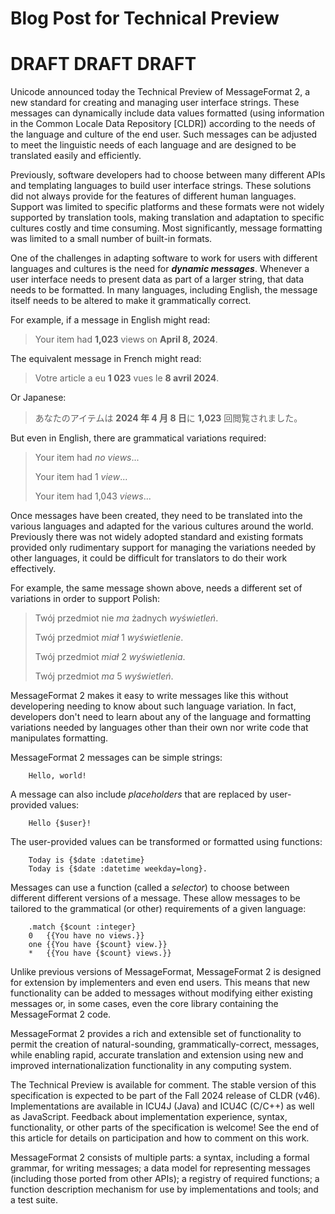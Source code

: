 # Blog Post for Technical Preview

# DRAFT DRAFT DRAFT

Unicode announced today the Technical Preview of MessageFormat 2,
a new standard for creating and managing user interface strings.
These messages can dynamically include data values formatted
(using information in the Common Locale Data Repository [CLDR])
according to the needs of the language and culture of the end user.
Such messages can be adjusted to meet the linguistic needs of each
language and are designed to be translated easily and efficiently.

Previously, software developers had to choose between many different
APIs and templating languages to build user interface strings.
These solutions did not always provide for the features of different
human languages. Support was limited to specific platforms
and these formats were not widely supported by translation tools,
making translation and adaptation to specific cultures costly
and time consuming.
Most significantly, message formatting was limited to a small
number of built-in formats.

One of the challenges in adapting software to work for
users with different languages and cultures is the need for **_dynamic messages_**.
Whenever a user interface needs to present data as part of a larger string,
that data needs to be formatted. 
In many languages, including English, the message itself needs to be altered
to make it grammatically correct.

For example, if a message in English might read:

> Your item had **1,023** views on **April 8, 2024**.

The equivalent message in French might read:

> Votre article a eu **1 023** vues le **8 avril 2024**.

Or Japanese:

> あなたのアイテムは **2024 年 4 月 8 日**に **1,023** 回閲覧されました。

But even in English, there are grammatical variations required:

> Your item had _no views_...
> 
> Your item had 1 _view_...
> 
> Your item had 1,043 _views_...

Once messages have been created, they need to be translated into the various
languages and adapted for the various cultures around the world.
Previously there was not widely adopted standard
and existing formats provided only rudimentary support for managing
the variations needed by other languages,
it could be difficult for translators to do their work effectively.

For example, the same message shown above, needs a different set of variations
in order to support Polish:

> Twój przedmiot nie _ma_ żadnych _wyświetleń_.
> 
> Twój przedmiot _miał_ 1 _wyświetlenie_.
> 
> Twój przedmiot _miał_ 2 _wyświetlenia_.
> 
> Twój przedmiot _ma_ 5 _wyświetleń_.


MessageFormat 2 makes it easy to write messages like this
without developering needing to know about such language variation.
In fact, developers don't need to learn about any of the language
and formatting variations needed by languages other than their own
nor write code that manipulates formatting.

MessageFormat 2 messages can be simple strings:
```
    Hello, world!
```

A message can also include _placeholders_ that are replaced by user-provided values:
```
    Hello {$user}!
```

The user-provided values can be transformed or formatted using functions:
```
    Today is {$date :datetime}
    Today is {$date :datetime weekday=long}.
```

Messages can use a function (called a _selector_) to choose between different
different versions of a message.
These allow messages to be tailored to the grammatical (or other) requirements of 
a given language:
```
    .match {$count :integer}
    0   {{You have no views.}}
    one {{You have {$count} view.}}
    *   {{You have {$count} views.}}
```

Unlike previous versions of MessageFormat, MessageFormat 2 is designed for
extension by implementers and even end users.
This means that new functionality can be added to messages without modifying
either existing messages or, in some cases, even the core library containing the 
MessageFormat 2 code.

MessageFormat 2 provides a rich and extensible set of functionality
to permit the creation of natural-sounding, grammatically-correct, 
messages, while enabling rapid, accurate translation
and extension using new and improved internationalization functionality
in any computing system.

The Technical Preview is available for comment.
The stable version of this specification is expected to be part of the 
Fall 2024 release of CLDR (v46).
Implementations are available in ICU4J (Java) and ICU4C (C/C++)
as well as JavaScript.
Feedback about implementation experience,
syntax,
functionality,
or other parts of the specification is welcome!
See the end of this article for details on participation and how to comment on this work.

MessageFormat 2 consists of multiple parts: 
a syntax, including a formal grammar, for writing messages;
a data model for representing messages (including those ported from other APIs);
a registry of required functions;
a function description mechanism for use by implementations and tools;
and a test suite.
